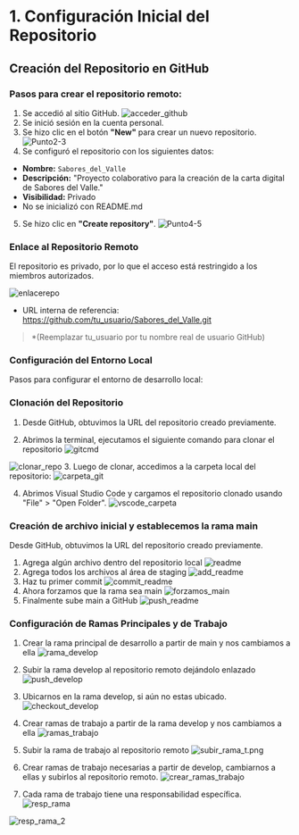 # 1. Configuración Inicial del Repositorio
## Creación del Repositorio en GitHub

### Pasos para crear el repositorio remoto:

   1.	Se accedió al sitio GitHub.
![acceder_github](<imagenes/acceder_github.png>)
   2. Se inició sesión en la cuenta personal.
   3. Se hizo clic en el botón **"New"** para crear un nuevo repositorio.
![Punto2-3](<imagenes/Punto2-3.png>)
   4. Se configuró el repositorio con los siguientes datos:
   - **Nombre:** `Sabores_del_Valle`
   - **Descripción:** "Proyecto colaborativo para la creación de la carta digital de Sabores del Valle."
   - **Visibilidad:** Privado
   - No se inicializó con README.md
   5. Se hizo clic en **"Create repository"**.
![Punto4-5](<imagenes/Punto4-5.png>)

### Enlace al Repositorio Remoto
El repositorio es privado, por lo que el acceso está restringido a los miembros autorizados.

![enlacerepo](<imagenes/enlacerepo.png>)
- URL interna de referencia:
https://github.com/tu_usuario/Sabores_del_Valle.git
> *(Reemplazar tu_usuario por tu nombre real de usuario GitHub)



### Configuración del Entorno Local
Pasos para configurar el entorno de desarrollo local:

### Clonación del Repositorio
   1.	Desde GitHub, obtuvimos la URL del repositorio creado previamente. 

   2.	Abrimos la terminal, ejecutamos el siguiente comando para clonar el repositorio
![gitcmd](<imagenes/gitcmd.png>)

![clonar_repo](<imagenes/clonar_repo.png>)
   3.	Luego de clonar, accedimos a la carpeta local del repositorio:
![carpeta_git](<imagenes/carpeta_git.png>)

   4.	Abrimos Visual Studio Code y cargamos el repositorio clonado usando "File" > "Open Folder".
![vscode_carpeta](<imagenes/vscode_carpeta.png>)



### Creación de archivo inicial y establecemos la rama main
Desde GitHub, obtuvimos la URL del repositorio creado previamente. 
   1.	Agrega algún archivo dentro del repositorio local
   ![readme](<imagenes/readme.png>)
   2.	Agrega todos los archivos al área de staging
   ![add_readme](<imagenes/add_readme.png>)
   3.	Haz tu primer commit
   ![commit_readme](<imagenes/commit_readme.png>)
   4.	Ahora forzamos que la rama sea main
   ![forzamos_main](<imagenes/forzamos_main.png>)
   5.	Finalmente sube main a GitHub
   ![push_readme](<imagenes/push_readme.png>)


### Configuración de Ramas Principales y de Trabajo 
   1.	Crear la rama principal de desarrollo a partir de main y nos cambiamos a ella
   ![rama_develop](<imagenes/rama_develop.png>)

   2.	Subir la rama develop al repositorio remoto dejándolo enlazado
   ![push_develop](<imagenes/push_develop.png>)

   3.	Ubicarnos en la rama develop, si aún no estas ubicado.
   ![checkout_develop](<imagenes/checkout_develop.png>)

   4.	Crear ramas de trabajo a partir de la rama develop y nos cambiamos a ella
   ![ramas_trabajo](<imagenes/ramas_trabajo.png>)

   5.	Subir la rama de trabajo al repositorio remoto
   ![subir_rama_t.png](<imagenes/subir_rama_t.png>)

   6.	Crear ramas de trabajo necesarias a partir de develop, cambiarnos a ellas y subirlos al repositorio remoto.
   ![crear_ramas_trabajo](<imagenes/crear_ramas_trabajo.png>)

   7.	Cada rama de trabajo tiene una responsabilidad específica. 
   ![resp_rama](<imagenes/resp_rama.png>)

   ![resp_rama_2](<imagenes/resp_rama_2.png>)
